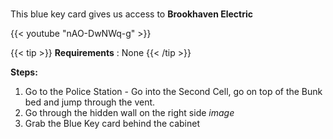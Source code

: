 #####

This blue key card gives us access to **Brookhaven Electric**

{{< youtube "nAO-DwNWq-g" >}}

{{< tip >}}
**Requirements** : None
{{< /tip >}}

**Steps:**

1. Go to the Police Station - Go into the Second Cell, go on top of the Bunk bed and jump through the vent.
2. Go through the hidden wall on the right side _image_
3. Grab the Blue Key card behind the cabinet